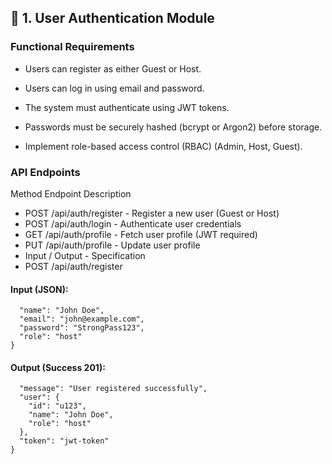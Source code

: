 ## 🧩 1. User Authentication Module
### Functional Requirements

* Users can register as either Guest or Host.

* Users can log in using email and password.

* The system must authenticate using JWT tokens.

* Passwords must be securely hashed (bcrypt or Argon2) before storage.

* Implement role-based access control (RBAC) (Admin, Host, Guest).

### API Endpoints
Method	Endpoint	Description
* POST	/api/auth/register  -	Register a new user (Guest or Host)
* POST	/api/auth/login	- Authenticate user credentials
* GET	/api/auth/profile	- Fetch user profile (JWT required)
* PUT	/api/auth/profile	- Update user profile
* Input / Output - Specification
* POST /api/auth/register

#### Input (JSON):

```{
  "name": "John Doe",
  "email": "john@example.com",
  "password": "StrongPass123",
  "role": "host"
}
```

#### Output (Success 201):

```{
  "message": "User registered successfully",
  "user": {
    "id": "u123",
    "name": "John Doe",
    "role": "host"
  },
  "token": "jwt-token"
}
```
